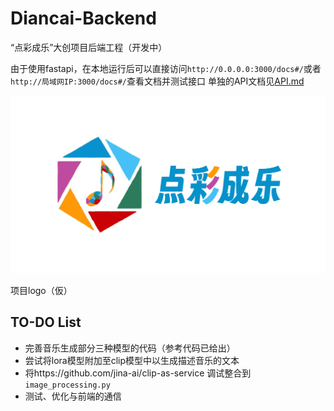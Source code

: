 # Diancai-Backend
“点彩成乐”大创项目后端工程（开发中）

由于使用fastapi，在本地运行后可以直接访问`http://0.0.0.0:3000/docs#/`或者 `http://局域网IP:3000/docs#/`查看文档并测试接口
单独的API文档见[API.md](API.md)

![](logo.png)

项目logo（仮）

## TO-DO List
- 完善音乐生成部分三种模型的代码（参考代码已给出）
- 尝试将lora模型附加至clip模型中以生成描述音乐的文本
- 将https://github.com/jina-ai/clip-as-service 调试整合到`image_processing.py`
- 测试、优化与前端的通信
